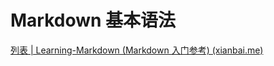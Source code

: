# Markdown 基本语法



[列表 | Learning-Markdown (Markdown 入门参考) (xianbai.me)](https://xianbai.me/learn-md/article/syntax/lists.html)

